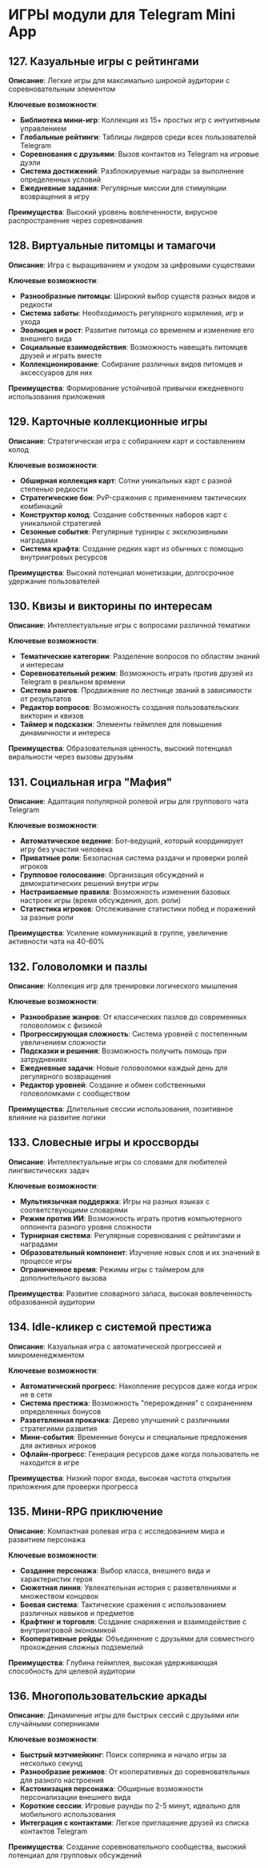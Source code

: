 # ИГРЫ модули для Telegram Mini App

## 127. Казуальные игры с рейтингами
**Описание**: Легкие игры для максимально широкой аудитории с соревновательным элементом

**Ключевые возможности**:
- **Библиотека мини-игр**: Коллекция из 15+ простых игр с интуитивным управлением
- **Глобальные рейтинги**: Таблицы лидеров среди всех пользователей Telegram
- **Соревнования с друзьями**: Вызов контактов из Telegram на игровые дуэли
- **Система достижений**: Разблокируемые награды за выполнение определенных условий
- **Ежедневные задания**: Регулярные миссии для стимуляции возвращения в игру

**Преимущества**: Высокий уровень вовлеченности, вирусное распространение через соревнования

## 128. Виртуальные питомцы и тамагочи
**Описание**: Игра с выращиванием и уходом за цифровыми существами

**Ключевые возможности**:
- **Разнообразные питомцы**: Широкий выбор существ разных видов и редкости
- **Система заботы**: Необходимость регулярного кормления, игр и ухода
- **Эволюция и рост**: Развитие питомца со временем и изменение его внешнего вида
- **Социальные взаимодействия**: Возможность навещать питомцев друзей и играть вместе
- **Коллекционирование**: Собирание различных видов питомцев и аксессуаров для них

**Преимущества**: Формирование устойчивой привычки ежедневного использования приложения

## 129. Карточные коллекционные игры
**Описание**: Стратегическая игра с собиранием карт и составлением колод

**Ключевые возможности**:
- **Обширная коллекция карт**: Сотни уникальных карт с разной степенью редкости
- **Стратегические бои**: PvP-сражения с применением тактических комбинаций
- **Конструктор колод**: Создание собственных наборов карт с уникальной стратегией
- **Сезонные события**: Регулярные турниры с эксклюзивными наградами
- **Система крафта**: Создание редких карт из обычных с помощью внутриигровых ресурсов

**Преимущества**: Высокий потенциал монетизации, долгосрочное удержание пользователей

## 130. Квизы и викторины по интересам
**Описание**: Интеллектуальные игры с вопросами различной тематики

**Ключевые возможности**:
- **Тематические категории**: Разделение вопросов по областям знаний и интересам
- **Соревновательный режим**: Возможность играть против друзей из Telegram в реальном времени
- **Система рангов**: Продвижение по лестнице званий в зависимости от результатов
- **Редактор вопросов**: Возможность создания пользовательских викторин и квизов
- **Таймер и подсказки**: Элементы геймплея для повышения динамичности и интереса

**Преимущества**: Образовательная ценность, высокий потенциал виральности через вызовы друзьям

## 131. Социальная игра "Мафия"
**Описание**: Адаптация популярной ролевой игры для группового чата Telegram

**Ключевые возможности**:
- **Автоматическое ведение**: Бот-ведущий, который координирует игру без участия человека
- **Приватные роли**: Безопасная система раздачи и проверки ролей игроков
- **Групповое голосование**: Организация обсуждений и демократических решений внутри игры
- **Настраиваемые правила**: Возможность изменения базовых настроек игры (время обсуждения, доп. роли)
- **Статистика игроков**: Отслеживание статистики побед и поражений за разные роли

**Преимущества**: Усиление коммуникаций в группе, увеличение активности чата на 40-60%

## 132. Головоломки и пазлы
**Описание**: Коллекция игр для тренировки логического мышления

**Ключевые возможности**:
- **Разнообразие жанров**: От классических пазлов до современных головоломок с физикой
- **Прогрессирующая сложность**: Система уровней с постепенным увеличением сложности
- **Подсказки и решения**: Возможность получить помощь при затруднениях
- **Ежедневные задачи**: Новые головоломки каждый день для регулярного возвращения
- **Редактор уровней**: Создание и обмен собственными головоломками с сообществом

**Преимущества**: Длительные сессии использования, позитивное влияние на развитие логики

## 133. Словесные игры и кроссворды
**Описание**: Интеллектуальные игры со словами для любителей лингвистических задач

**Ключевые возможности**:
- **Мультиязычная поддержка**: Игры на разных языках с соответствующими словарями
- **Режим против ИИ**: Возможность играть против компьютерного оппонента разного уровня сложности
- **Турнирная система**: Регулярные соревнования с рейтингами и наградами
- **Образовательный компонент**: Изучение новых слов и их значений в процессе игры
- **Ограниченное время**: Режимы игры с таймером для дополнительного вызова

**Преимущества**: Развитие словарного запаса, высокая вовлеченность образованной аудитории

## 134. Idle-кликер с системой престижа
**Описание**: Казуальная игра с автоматической прогрессией и микроменеджментом

**Ключевые возможности**:
- **Автоматический прогресс**: Накопление ресурсов даже когда игрок не в сети
- **Система престижа**: Возможность "перерождения" с сохранением определенных бонусов
- **Разветвленная прокачка**: Дерево улучшений с различными стратегиями развития
- **Мини-события**: Временные бонусы и специальные предложения для активных игроков
- **Офлайн-прогресс**: Генерация ресурсов даже когда пользователь не находится в игре

**Преимущества**: Низкий порог входа, высокая частота открытия приложения для проверки прогресса

## 135. Мини-RPG приключение
**Описание**: Компактная ролевая игра с исследованием мира и развитием персонажа

**Ключевые возможности**:
- **Создание персонажа**: Выбор класса, внешнего вида и характеристик героя
- **Сюжетная линия**: Увлекательная история с разветвлениями и множеством концовок
- **Боевая система**: Тактические сражения с использованием различных навыков и предметов
- **Крафтинг и торговля**: Создание снаряжения и взаимодействие с внутриигровой экономикой
- **Кооперативные рейды**: Объединение с друзьями для совместного прохождения сложных подземелий

**Преимущества**: Глубина геймплея, высокая удерживающая способность для целевой аудитории

## 136. Многопользовательские аркады
**Описание**: Динамичные игры для быстрых сессий с друзьями или случайными соперниками

**Ключевые возможности**:
- **Быстрый мэтчмейкинг**: Поиск соперника и начало игры за несколько секунд
- **Разнообразие режимов**: От кооперативных до соревновательных для разного настроения
- **Кастомизация персонажа**: Обширные возможности персонализации внешнего вида
- **Короткие сессии**: Игровые раунды по 2-5 минут, идеально для мобильного использования
- **Интеграция с контактами**: Легкое приглашение друзей из списка контактов Telegram

**Преимущества**: Создание соревновательного сообщества, высокий потенциал для групповых обсуждений
